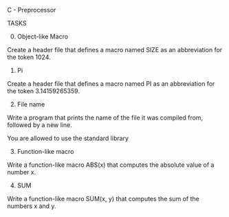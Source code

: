 C - Preprocessor





TASKS





0. Object-like Macro



Create a header file that defines a macro named SIZE as an abbreviation for the token 1024.



1. Pi



Create a header file that defines a macro named PI as an abbreviation for the token 3.14159265359.



2. File name



Write a program that prints the name of the file it was compiled from, followed by a new line.

You are allowed to use the standard library



3. Function-like macro



Write a function-like macro ABS(x) that computes the absolute value of a number x.



4. SUM



Write a function-like macro SUM(x, y) that computes the sum of the numbers x and y.

